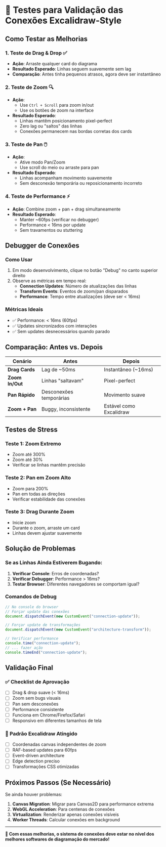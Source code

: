 # 🧪 Testes para Validação das Conexões Excalidraw-Style

## Como Testar as Melhorias

### 1. **Teste de Drag & Drop** ✅

- **Ação**: Arraste qualquer card do diagrama
- **Resultado Esperado**: Linhas seguem suavemente sem lag
- **Comparação**: Antes tinha pequenos atrasos, agora deve ser instantâneo

### 2. **Teste de Zoom** 🔍

- **Ação**:
  - Use `Ctrl + Scroll` para zoom in/out
  - Use os botões de zoom na interface
- **Resultado Esperado**:
  - Linhas mantêm posicionamento pixel-perfect
  - Zero lag ou "saltos" das linhas
  - Conexões permanecem nas bordas corretas dos cards

### 3. **Teste de Pan** 🖱️

- **Ação**:
  - Ative modo Pan/Zoom
  - Use scroll do meio ou arraste para pan
- **Resultado Esperado**:
  - Linhas acompanham movimento suavemente
  - Sem desconexão temporária ou reposicionamento incorreto

### 4. **Teste de Performance** ⚡

- **Ação**: Combine zoom + pan + drag simultaneamente
- **Resultado Esperado**:
  - Manter ~60fps (verificar no debugger)
  - Performance < 16ms por update
  - Sem travamentos ou stuttering

## Debugger de Conexões

### **Como Usar**

1. Em modo desenvolvimento, clique no botão "Debug" no canto superior direito
2. Observe as métricas em tempo real:
   - **Connection Updates**: Número de atualizações das linhas
   - **Transform Events**: Eventos de zoom/pan disparados
   - **Performance**: Tempo entre atualizações (deve ser < 16ms)

### **Métricas Ideais**

- ✅ Performance: < 16ms (60fps)
- ✅ Updates sincronizados com interações
- ✅ Sem updates desnecessários quando parado

## Comparação: Antes vs. Depois

| Cenário         | Antes                   | Depois                  |
| --------------- | ----------------------- | ----------------------- |
| **Drag Cards**  | Lag de ~50ms            | Instantâneo (~16ms)     |
| **Zoom In/Out** | Linhas "saltavam"       | Pixel-perfect           |
| **Pan Rápido**  | Desconexões temporárias | Movimento suave         |
| **Zoom + Pan**  | Buggy, inconsistente    | Estável como Excalidraw |

## Testes de Stress

### **Teste 1: Zoom Extremo**

- Zoom até 300%
- Zoom até 30%
- Verificar se linhas mantêm precisão

### **Teste 2: Pan em Zoom Alto**

- Zoom para 200%
- Pan em todas as direções
- Verificar estabilidade das conexões

### **Teste 3: Drag Durante Zoom**

- Inicie zoom
- Durante o zoom, arraste um card
- Linhas devem ajustar suavemente

## Solução de Problemas

### Se as Linhas Ainda Estiverem Bugando:

1. **Verificar Console**: Erros de coordenadas?
2. **Verificar Debugger**: Performance > 16ms?
3. **Testar Browser**: Diferentes navegadores se comportam igual?

### **Comandos de Debug**

```javascript
// No console do browser
// Forçar update das conexões
document.dispatchEvent(new CustomEvent("connection-update"));

// Forçar update de transformações
document.dispatchEvent(new CustomEvent("architecture-transform"));

// Verificar performance
console.time("connection-update");
// ... fazer ação
console.timeEnd("connection-update");
```

## Validação Final

### ✅ Checklist de Aprovação

- [ ] Drag & drop suave (< 16ms)
- [ ] Zoom sem bugs visuais
- [ ] Pan sem desconexões
- [ ] Performance consistente
- [ ] Funciona em Chrome/Firefox/Safari
- [ ] Responsivo em diferentes tamanhos de tela

### 🎯 Padrão Excalidraw Atingido

- [ ] Coordenadas canvas independentes de zoom
- [ ] RAF-based updates para 60fps
- [ ] Event-driven architecture
- [ ] Edge detection preciso
- [ ] Transformações CSS otimizadas

## Próximos Passos (Se Necessário)

Se ainda houver problemas:

1. **Canvas Migration**: Migrar para Canvas2D para performance extrema
2. **WebGL Acceleration**: Para centenas de conexões
3. **Virtualization**: Renderizar apenas conexões visíveis
4. **Worker Threads**: Calcular conexões em background

---

**🚀 Com essas melhorias, o sistema de conexões deve estar no nível dos melhores softwares de diagramação do mercado!**
